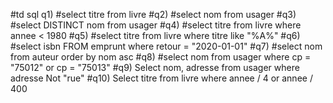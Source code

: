 #td sql q1)
#select titre from livre
#q2)
#select nom from usager
#q3)
#select DISTINCT nom from usager
#q4)
#select titre from livre where annee < 1980
#q5)
#select titre from livre where titre like "%A%"
#q6)
#select isbn FROM emprunt where retour = "2020-01-01"
#q7)
#select nom from auteur order by nom asc
#q8)
#select nom from usager where cp = "75012" or cp = "75013"
#q9)
Select nom, adresse from usager where adresse Not "rue"
#q10)
Select titre from livre where annee / 4 or annee / 400
